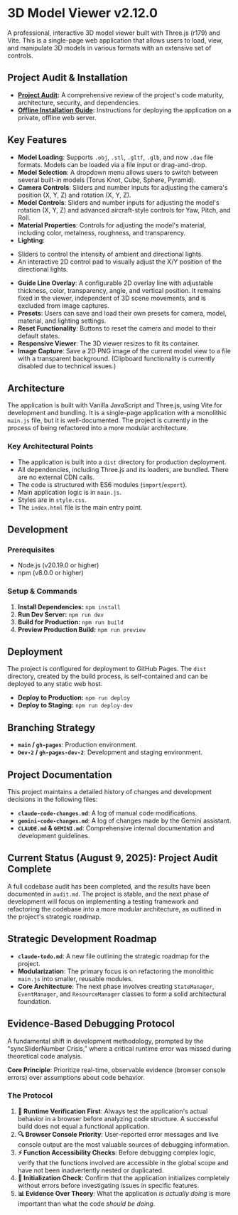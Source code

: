 # 3D Model Viewer v2.12.0

A professional, interactive 3D model viewer built with Three.js (r179) and Vite. This is a single-page web application that allows users to load, view, and manipulate 3D models in various formats with an extensive set of controls.

## Project Audit & Installation

*   **[Project Audit](./audit.md):** A comprehensive review of the project's code maturity, architecture, security, and dependencies.
*   **[Offline Installation Guide](./install.md):** Instructions for deploying the application on a private, offline web server.

## Key Features

*   **Model Loading**: Supports `.obj`, `.stl`, `.gltf`, `.glb`, and now `.dae` file formats. Models can be loaded via a file input or drag-and-drop.
*   **Model Selection**: A dropdown menu allows users to switch between several built-in models (Torus Knot, Cube, Sphere, Pyramid).
*   **Camera Controls**: Sliders and number inputs for adjusting the camera's position (X, Y, Z) and rotation (X, Y, Z).
*   **Model Controls**: Sliders and number inputs for adjusting the model's rotation (X, Y, Z) and advanced aircraft-style controls for Yaw, Pitch, and Roll.
*   **Material Properties**: Controls for adjusting the model's material, including color, metalness, roughness, and transparency.
*   **Lighting**: 
  - Sliders to control the intensity of ambient and directional lights.
  - An interactive 2D control pad to visually adjust the X/Y position of the directional lights.
*   **Guide Line Overlay**: A configurable 2D overlay line with adjustable thickness, color, transparency, angle, and vertical position. It remains fixed in the viewer, independent of 3D scene movements, and is excluded from image captures.
*   **Presets**: Users can save and load their own presets for camera, model, material, and lighting settings.
*   **Reset Functionality**: Buttons to reset the camera and model to their default states.
*   **Responsive Viewer**: The 3D viewer resizes to fit its container.
*   **Image Capture**: Save a 2D PNG image of the current model view to a file with a transparent background. (Clipboard functionality is currently disabled due to technical issues.)

## Architecture

The application is built with Vanilla JavaScript and Three.js, using Vite for development and bundling. It is a single-page application with a monolithic `main.js` file, but it is well-documented. The project is currently in the process of being refactored into a more modular architecture.

### Key Architectural Points
- The application is built into a `dist` directory for production deployment.
- All dependencies, including Three.js and its loaders, are bundled. There are no external CDN calls.
- The code is structured with ES6 modules (`import`/`export`).
- Main application logic is in `main.js`.
- Styles are in `style.css`.
- The `index.html` file is the main entry point.

## Development

### Prerequisites

*   Node.js (v20.19.0 or higher)
*   npm (v8.0.0 or higher)

### Setup & Commands

1.  **Install Dependencies:** `npm install`
2.  **Run Dev Server:** `npm run dev`
3.  **Build for Production:** `npm run build`
4.  **Preview Production Build:** `npm run preview`

## Deployment

The project is configured for deployment to GitHub Pages. The `dist` directory, created by the build process, is self-contained and can be deployed to any static web host.

*   **Deploy to Production:** `npm run deploy`
*   **Deploy to Staging:** `npm run deploy-dev`

## Branching Strategy

*   **`main` / `gh-pages`**: Production environment.
*   **`Dev-2` / `gh-pages-dev-2`**: Development and staging environment.

## Project Documentation

This project maintains a detailed history of changes and development decisions in the following files:

*   **`claude-code-changes.md`**: A log of manual code modifications.
*   **`gemini-code-changes.md`**: A log of changes made by the Gemini assistant.
*   **`CLAUDE.md` & `GEMINI.md`**: Comprehensive internal documentation and development guidelines.

## Current Status (August 9, 2025): Project Audit Complete

A full codebase audit has been completed, and the results have been documented in `audit.md`. The project is stable, and the next phase of development will focus on implementing a testing framework and refactoring the codebase into a more modular architecture, as outlined in the project's strategic roadmap.

## Strategic Development Roadmap
- **`claude-todo.md`**: A new file outlining the strategic roadmap for the project.
- **Modularization**: The primary focus is on refactoring the monolithic `main.js` into smaller, reusable modules.
- **Core Architecture**: The next phase involves creating `StateManager`, `EventManager`, and `ResourceManager` classes to form a solid architectural foundation.

## Evidence-Based Debugging Protocol

A fundamental shift in development methodology, prompted by the "syncSliderNumber Crisis," where a critical runtime error was missed during theoretical code analysis.

**Core Principle**: Prioritize real-time, observable evidence (browser console errors) over assumptions about code behavior.

### The Protocol
1.  **🚨 Runtime Verification First**: Always test the application's actual behavior in a browser before analyzing code structure. A successful build does not equal a functional application.
2.  **🔍 Browser Console Priority**: User-reported error messages and live console output are the most valuable sources of debugging information.
3.  **⚡ Function Accessibility Checks**: Before debugging complex logic, verify that the functions involved are accessible in the global scope and have not been inadvertently nested or duplicated.
4.  **🎯 Initialization Check**: Confirm that the application initializes completely without errors before investigating issues in specific features.
5.  **📊 Evidence Over Theory**: What the application *is actually doing* is more important than what the code *should be doing*.
